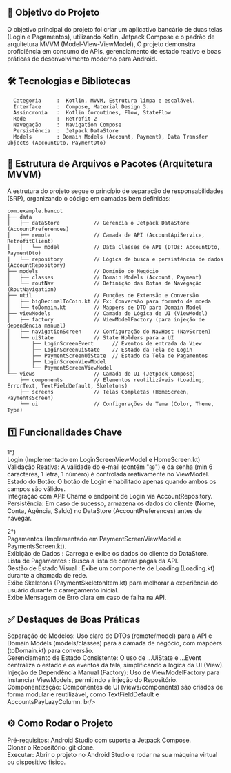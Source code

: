 ## 🎯 Objetivo do Projeto
  O objetivo principal do projeto foi criar um aplicativo bancário de duas telas (Login e Pagamentos), utilizando Kotlin, Jetpack Compose e o padrão de arquitetura MVVM (Model-View-ViewModel),
  O projeto demonstra proficiência em consumo de APIs, gerenciamento de estado reativo e boas práticas de desenvolvimento moderno para Android.

## 🛠️ Tecnologias e Bibliotecas
```
  Categoria     :  Kotlin, MVVM, Estrutura limpa e escalável.
  Interface     :  Compose, Material Design 3.
  Assincronia   :  Kotlin Coroutines, Flow, StateFlow
  Rede          :  Retrofit 2
  Navegação     :  Navigation Compose
  Persistência  :  Jetpack DataStore
  Models        : Domain Models (Account, Payment), Data Transfer Objects (AccountDto, PaymentDto)
```

## 📁 Estrutura de Arquivos e Pacotes (Arquitetura MVVM)
  A estrutura do projeto segue o princípio de separação de responsabilidades (SRP), organizando o código em camadas bem definidas:
```
com.example.bancot
├── data
│   ├── dataStore           // Gerencia o Jetpack DataStore (AccountPreferences)
│   ├── remote              // Camada de API (AccountApiService, RetrofitClient)
│   │   └── model           // Data Classes de API (DTOs: AccountDto, PaymentDto)
│   └── repository          // Lógica de busca e persistência de dados (AccountRepository)
├── models                  // Domínio do Negócio
│   ├── classes             // Domain Models (Account, Payment)
│   └── routNav             // Definição das Rotas de Navegação (RoutNavigation)
├── util                    // Funções de Extensão e Conversão
│   ├── bigDecimalToCoin.kt // Ex: Conversão para formato de moeda
│   └── toDomain.kt         // Mappers de DTO para Domain Model
├── viewModels              // Camada de Lógica de UI (ViewModel)
│   ├── factory             // ViewModelFactory (para injeção de dependência manual)
│   ├── navigationScreen    // Configuração do NavHost (NavScreen)
│   └── uiState             // State Holders para a UI
│       ├── LoginScreenEvent      // Eventos de entrada da View
│       ├── LoginScreenUiState    // Estado da Tela de Login
│       ├── PaymentScreenUiState  // Estado da Tela de Pagamentos
│       ├── LoginScreenViewModel
│       └── PaymentScreenViewModel
└── views                   // Camada de UI (Jetpack Compose)
    ├── components          // Elementos reutilizáveis (Loading, ErrorText, TextFieldDefault, Skeletons)
    ├── screens             // Telas Completas (HomeScreen, PaymentsScreen)
    └── ui                  // Configurações de Tema (Color, Theme, Type)
```

## 1️⃣ Funcionalidades Chave
  1°) <br/>
    Login (Implementado em LoginScreenViewModel e HomeScreen.kt) <br/>
    Validação Reativa: A validade do e-mail (contém "@") e da senha (min 6 caracteres, 1 letra, 1 número) é controlada reativamente no ViewModel. <br/>
    Estado do Botão: O botão de Login é habilitado apenas quando ambos os campos são válidos. <br/>
    Integração com API: Chama o endpoint de Login via AccountRepository. <br/>
    Persistência: Em caso de sucesso, armazena os dados do cliente (Nome, Conta, Agência, Saldo) no DataStore (AccountPreferences) antes de navegar. <br/>
  
  2°) <br/>
    Pagamentos (Implementado em PaymentScreenViewModel e PaymentsScreen.kt). <br/>
    Exibição de Dados        :   Carrega e exibe os dados do cliente do DataStore. <br/>
    Lista de Pagamentos      :   Busca a lista de contas pagas da API. <br/>
    Gestão de Estado Visual  :   Exibe um componente de Loading (Loading.kt) durante a chamada de rede. <br/>
    Exibe Skeletons (PaymentSkeletonItem.kt) para melhorar a experiência do usuário durante o carregamento inicial. <br/>
    Exibe Mensagem de Erro clara em caso de falha na API. <br/>

## ✅ Destaques de Boas Práticas
  Separação de Modelos: Uso claro de DTOs (remote/model) para a API e Domain Models (models/classes) para a camada de negócio, com mappers (toDomain.kt) para conversão. <br/>
  Gerenciamento de Estado Consistente: O uso de ...UiState e ...Event centraliza o estado e os eventos da tela, simplificando a lógica da UI (View). <br/>
  Injeção de Dependência Manual (Factory): Uso de ViewModelFactory para instanciar ViewModels, permitindo a injeção do Repositório. <br/>
  Componentização: Componentes de UI (views/components) são criados de forma modular e reutilizável, como TextFieldDefault e AccountsPayLazyColumn. br/>

## ⚙️ Como Rodar o Projeto
  Pré-requisitos: Android Studio com suporte a Jetpack Compose. <br/>
  Clonar o Repositório: git clone. <br/>
  Executar: Abrir o projeto no Android Studio e rodar na sua máquina virtual ou dispositivo físico. <br/>
